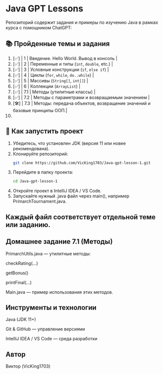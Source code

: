 # Java GPT Lessons

Репозиторий содержит задания и примеры по изучению Java в рамках курса с помощником ChatGPT:

## 📚 Пройденные темы и задания

1. [✅] | 1   | Введение. Hello World. Вывод в консоль        |
2. [✅] | 2   | Переменные и типы (`int`, `double`, etc.)     |
3. [✅] | 3   | Условные конструкции (`if`, `else if`)        |
4. [✅] | 4   | Циклы (`for`, `while`, `do..while`)           |
5. [✅] | 5   | Массивы (`String[]`, `int[]`)                 |
6. [✅] | 6   | Коллекции (`ArrayList`)                       |
7. [✅] | 7.1 | Методы (утилитные классы)                     |
8. [✅] | 7.2 | Методы с параметрами и возвращаемым значением |
9. [🛠️] | 7.3 | Методы: передача объектов, возвращение значений и базовые принципы ООП.|
10. 

## 🚀 Как запустить проект

1. Убедитесь, что установлен JDK (версия 11 или новее рекомендована).
2. Клонируйте репозиторий:
   ```bash
   git clone https://github.com/VicKing1703/Java-gpt-lesson-1.git
3. Перейдите в папку проекта:
   ```bash
   cd Java-gpt-lesson-1
4. Откройте проект в IntelliJ IDEA / VS Code.
5. Запускайте нужный .java файл через main(), например PrimarchTournament.java.

## Каждый файл соответствует отдельной теме или заданию.

## Домашнее задание 7.1 (Методы)

PrimarchUtils.java — утилитные методы:

checkRating(...)

getBonus()

printFinal(...)

Main.java — пример использования этих методов.

## Инструменты и технологии

Java (JDK 11+)

Git & GitHub — управление версиями

IntelliJ IDEA / VS Code — среда разработки

## Автор

Виктор (VicKing1703)
